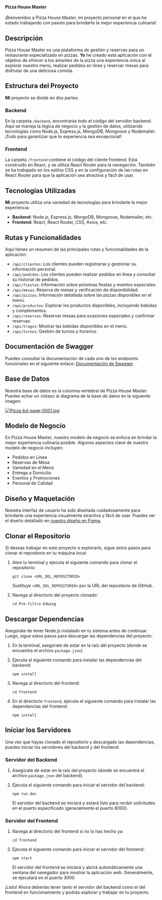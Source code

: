 #### Pizza House Master

¡Bienvenidos a Pizza House Master, mi proyecto personal en el que he estado trabajando con pasión para brindarte la mejor experiencia culinaria!

## Descripción

Pizza House Master es una plataforma de gestión y reservas para un restaurante especializado en pizzas. **Yo** he creado esta aplicación con el objetivo de ofrecer a los amantes de la pizza una experiencia única al explorar nuestro menú, realizar pedidos en línea y reservar mesas para disfrutar de una deliciosa comida.

## Estructura del Proyecto

**Mi** proyecto se divide en dos partes:

### Backend

En la carpeta `/backend`, encontrarás todo el código del servidor backend. Aquí se maneja la lógica de negocio y la gestión de datos, utilizando tecnologías como Node.js, Express.js, MongoDB, Mongoose y Nodemailer. ¡Todo para garantizar que tu experiencia sea excepcional!

### Frontend

La carpeta `/frontend` contiene el código del cliente frontend. Está construido en React, y se utiliza React Router para la navegación. También se ha trabajado en los estilos CSS y en la configuración de las rutas en React Router para que la aplicación sea atractiva y fácil de usar.

## Tecnologías Utilizadas

**Mi** proyecto utiliza una variedad de tecnologías para brindarte la mejor experiencia:

- **Backend**: Node.js, Express.js, MongoDB, Mongoose, Nodemailer, etc.
- **Frontend**: React, React Router, CSS, Axios, etc.

## Rutas y Funcionalidades

Aquí tienes un resumen de las principales rutas y funcionalidades de la aplicación:

- `/api/clientes`: Los clientes pueden registrarse y gestionar su información personal.
- `/api/pedidos`: Los clientes pueden realizar pedidos en línea y consultar su historial de pedidos.
- `/api/fiestas`: Información sobre próximas fiestas y eventos especiales.
- `/api/mesas`: Reserva de mesas y verificación de disponibilidad.
- `/api/pizzas`: Información detallada sobre las pizzas disponibles en el menú.
- `/api/productos`: Explorar los productos disponibles, incluyendo bebidas y complementos.
- `/api/reservas`: Reservar mesas para ocasiones especiales y confirmar reservas.
- `/api/tragos`: Mostrar las bebidas disponibles en el menú.
- `/api/turnos`: Gestión de turnos y horarios.

## Documentación de Swagger

Puedes consultar la documentación de cada uno de los endpoints funcionales en el siguiente enlace: [Documentación de Swagger](http://localhost:8000/api-docs/)

## Base de Datos

Nuestra base de datos es la columna vertebral de Pizza House Master. Puedes echar un vistazo al diagrama de la base de datos en la siguiente imagen:

[![Pizza-bd-page-0001.jpg](https://i.postimg.cc/y8vQq9rH/Pizza-bd-page-0001.jpg)](https://postimg.cc/TK5qgy67)

## Modelo de Negocio

En Pizza House Master, nuestro modelo de negocio se enfoca en brindar la mejor experiencia culinaria posible. Algunos aspectos clave de nuestro modelo de negocio incluyen:

- Pedidos en Línea
- Reservas de Mesa
- Variedad en el Menú
- Entrega a Domicilio
- Eventos y Promociones
- Personal de Calidad

## Diseño y Maquetación

Nuestra interfaz de usuario ha sido diseñada cuidadosamente para brindarte una experiencia visualmente atractiva y fácil de usar. Puedes ver el diseño detallado en [nuestro diseño en Figma](https://www.figma.com/file/F0zlls7Xjw0atwuKNK3bwa/Untitled?type=design&node-id=0%3A1&mode=design&t=L3iBonoz1d5Zt1hx-1).

## Clonar el Repositorio

Si deseas trabajar en este proyecto o explorarlo, sigue estos pasos para clonar el repositorio en tu máquina local:

1. Abre tu terminal y ejecuta el siguiente comando para clonar el repositorio:

   ```
   git clone <URL_DEL_REPOSITORIO>
   ```

   Sustituye `<URL_DEL_REPOSITORIO>` por la URL del repositorio de GitHub.

2. Navega al directorio del proyecto clonado:

   ```
   cd Pre-filtro-Edwing
   ```

## Descargar Dependencias

Asegúrate de tener Node.js instalado en tu sistema antes de continuar. Luego, sigue estos pasos para descargar las dependencias del proyecto:

1. En la terminal, asegúrate de estar en la raíz del proyecto (donde se encuentra el archivo `package.json`).

2. Ejecuta el siguiente comando para instalar las dependencias del backend:

   ```
   npm install
   ```

3. Navega al directorio del frontend:

   ```
   cd frontend
   ```

4. En el directorio `frontend`, ejecuta el siguiente comando para instalar las dependencias del frontend:

   ```
   npm install
   ```

## Iniciar los Servidores

Una vez que hayas clonado el repositorio y descargado las dependencias, puedes iniciar los servidores del backend y del frontend:

### Servidor del Backend

1. Asegúrate de estar en la raíz del proyecto (donde se encuentra el archivo `package.json` del backend).

2. Ejecuta el siguiente comando para iniciar el servidor del backend:

   ```
   npm run dev
   ```

   El servidor del backend se iniciará y estará listo para recibir solicitudes en el puerto especificado (generalmente el puerto 8000).

### Servidor del Frontend

1. Navega al directorio del frontend si no lo has hecho ya:

   ```
   cd frontend
   ```

2. Ejecuta el siguiente comando para iniciar el servidor del frontend:

   ```
   npm start
   ```

   El servidor del frontend se iniciará y abrirá automáticamente una ventana del navegador para mostrar la aplicación web. Generalmente, se ejecutará en el puerto 3000.

¡Listo! Ahora deberías tener tanto el servidor del backend como el del frontend en funcionamiento y podrás explorar y trabajar en tu proyecto.

